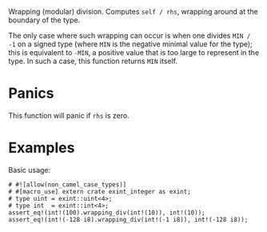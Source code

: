 Wrapping (modular) division. Computes `self / rhs`,
wrapping around at the boundary of the type.

The only case where such wrapping can occur is when one divides `MIN / -1` on a
signed type (where `MIN` is the negative minimal value for the type); this is
equivalent to `-MIN`, a positive value that is too large to represent in the
type. In such a case, this function returns `MIN` itself.

# Panics

This function will panic if `rhs` is zero.

# Examples

Basic usage:

```
# #![allow(non_camel_case_types)]
# #[macro_use] extern crate exint_integer as exint;
# type uint = exint::uint<4>;
# type int  = exint::int<4>;
assert_eq!(int!(100).wrapping_div(int!(10)), int!(10));
assert_eq!(int!(-128 i8).wrapping_div(int!(-1 i8)), int!(-128 i8));
```
